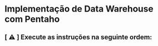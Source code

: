 <h1>Implementação de Data Warehouse com Pentaho</h1>

## [ ⚠️ ]  Execute as instruções na seguinte ordem: 
